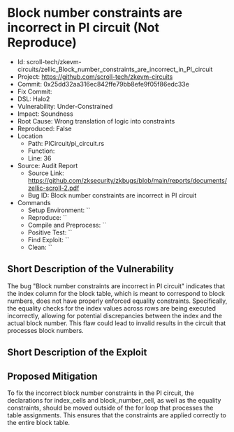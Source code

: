 # Block number constraints are incorrect in PI circuit (Not Reproduce)

* Id: scroll-tech/zkevm-circuits/zellic_Block_number_constraints_are_incorrect_in_PI_circuit
* Project: https://github.com/scroll-tech/zkevm-circuits
* Commit: 0x25dd32aa316ec842ffe79bb8efe9f05f86edc33e
* Fix Commit: 
* DSL: Halo2
* Vulnerability: Under-Constrained
* Impact: Soundness
* Root Cause: Wrong translation of logic into constraints
* Reproduced: False
* Location
  - Path: PICircuit/pi_circuit.rs
  - Function: 
  - Line: 36
* Source: Audit Report
  - Source Link: https://github.com/zksecurity/zkbugs/blob/main/reports/documents/zellic-scroll-2.pdf
  - Bug ID: Block number constraints are incorrect in PI circuit
* Commands
  - Setup Environment: ``
  - Reproduce: ``
  - Compile and Preprocess: ``
  - Positive Test: ``
  - Find Exploit: ``
  - Clean: ``

## Short Description of the Vulnerability

The bug "Block number constraints are incorrect in PI circuit" indicates that the index column for the block table, which is meant to correspond to block numbers, does not have properly enforced equality constraints. Specifically, the equality checks for the index values across rows are being executed incorrectly, allowing for potential discrepancies between the index and the actual block number. This flaw could lead to invalid results in the circuit that processes block numbers.

## Short Description of the Exploit



## Proposed Mitigation

To fix the incorrect block number constraints in the PI circuit, the declarations for index_cells and block_number_cell, as well as the equality constraints, should be moved outside of the for loop that processes the table assignments. This ensures that the constraints are applied correctly to the entire block table.

